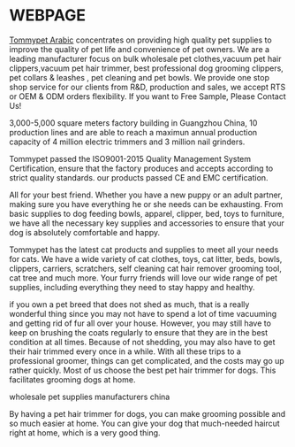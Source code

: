 # WEBPAGE

[Tommypet Arabic](https://www.tommypetarabic.com/) concentrates on providing high quality pet supplies to improve the quality of pet life and convenience of pet owners. We are a leading manufacturer focus on bulk wholesale pet clothes,vacuum pet hair clippers,vacuum pet hair trimmer, best professional dog grooming clippers, pet collars & leashes , pet cleaning and pet bowls. We provide one stop shop service for our clients from R&D, production and sales, we accept RTS or OEM & ODM orders flexibility. If you want to Free Sample, Please Contact Us!

3,000-5,000 square meters factory building in Guangzhou China, 10 production lines and are able to reach a maximun annual production capacity of 4 million electric trimmers and 3 million nail grinders.

Tommypet passed the ISO9001-2015 Quality Management System Certification, ensure that the factory produces and accepts according to strict quality standards. our products passed CE and EMC certification.

All for your best friend. Whether you have a new puppy or an adult partner, making sure you have everything he or she needs can be exhausting. From basic supplies to dog feeding bowls, apparel, clipper, bed, toys to furniture, we have all the necessary key supplies and accessories to ensure that your dog is absolutely comfortable and happy.


Tommypet has the latest cat products and supplies to meet all your needs for cats. We have a wide variety of cat clothes, toys, cat litter, beds, bowls, clippers, carriers, scratchers, self cleaning cat hair remover grooming tool, cat tree and much more. Your furry friends will love our wide range of pet supplies, including everything they need to stay happy and healthy.

if you own a pet breed that does not shed as much, that is a really wonderful thing since you may not have to spend a lot of time vacuuming and getting rid of fur all over your house. However, you may still have to keep on brushing the coats regularly to ensure that they are in the best condition at all times. Because of not shedding, you may also have to get their hair trimmed every once in a while. With all these trips to a professional groomer, things can get complicated, and the costs may go up rather quickly. Most of us choose the best pet hair trimmer for dogs. This facilitates grooming dogs at home.

wholesale pet supplies manufacturers china

By having a pet hair trimmer for dogs, you can make grooming possible and so much easier at home. You can give your dog that much-needed haircut right at home, which is a very good thing.

